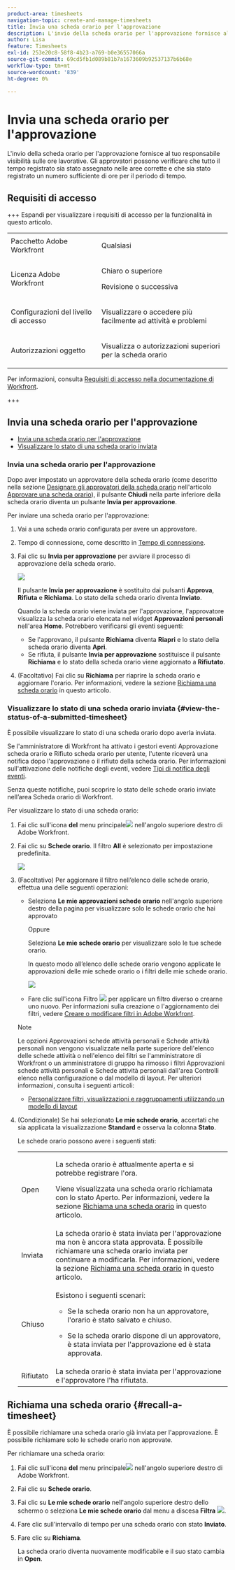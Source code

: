 ```yaml
---
product-area: timesheets
navigation-topic: create-and-manage-timesheets
title: Invia una scheda orario per l'approvazione
description: L'invio della scheda orario per l'approvazione fornisce al tuo responsabile visibilità sulle ore lavorative. Gli approvatori possono verificare che tutto il tempo registrato sia stato assegnato nelle aree corrette e che sia stato registrato un numero sufficiente di ore per il periodo di tempo.
author: Lisa
feature: Timesheets
exl-id: 253e20c8-58f8-4b23-a769-b0e36557066a
source-git-commit: 69cd5fb1d089b81b7a1673609b92537137b6b68e
workflow-type: tm+mt
source-wordcount: '839'
ht-degree: 0%

---
```


# Invia una scheda orario per l&#39;approvazione

<!--Audited: 8/2024-->

L&#39;invio della scheda orario per l&#39;approvazione fornisce al tuo responsabile visibilità sulle ore lavorative. Gli approvatori possono verificare che tutto il tempo registrato sia stato assegnato nelle aree corrette e che sia stato registrato un numero sufficiente di ore per il periodo di tempo.

## Requisiti di accesso

+++ Espandi per visualizzare i requisiti di accesso per la funzionalità in questo articolo.

<table style="table-layout:auto"> 
 <col> 
 <col> 
 <tbody> 
  <tr> 
   <td>Pacchetto Adobe Workfront</td> 
   <td> <p>Qualsiasi</p> </td> 
  </tr> 
  <tr> 
   <td>Licenza Adobe Workfront</td> 
   <td> <p>Chiaro o superiore </p>
   <p>Revisione o successiva </p>
  </tr> 
  <tr> 
   <td>Configurazioni del livello di accesso</td> 
   <td> <p>Visualizzare o accedere più facilmente ad attività e problemi </p> </td> 
  </tr> 
  <tr> 
   <td>Autorizzazioni oggetto</td> 
   <td> <p>Visualizza o autorizzazioni superiori per la scheda orario</p> </td> 
  </tr> 
 </tbody> 
</table>

Per informazioni, consulta [Requisiti di accesso nella documentazione di Workfront](/help/quicksilver/administration-and-setup/add-users/access-levels-and-object-permissions/access-level-requirements-in-documentation.md).

+++

## Invia una scheda orario per l&#39;approvazione

* [Invia una scheda orario per l&#39;approvazione](#submit-a-timesheet-for-approval)
* [Visualizzare lo stato di una scheda orario inviata](#view-the-status-of-a-submitted-timesheet)

### Invia una scheda orario per l&#39;approvazione

Dopo aver impostato un approvatore della scheda orario (come descritto nella sezione [Designare gli approvatori della scheda orario](../../timesheets/create-and-manage-timesheets/timesheet-approvals.md#designating-a-timesheet-approver) nell&#39;articolo [Approvare una scheda orario](../../timesheets/create-and-manage-timesheets/timesheet-approvals.md)), il pulsante **Chiudi** nella parte inferiore della scheda orario diventa un pulsante **Invia per approvazione**.

Per inviare una scheda orario per l&#39;approvazione:

1. Vai a una scheda orario configurata per avere un approvatore.
1. Tempo di connessione, come descritto in [Tempo di connessione](../../timesheets/create-and-manage-timesheets/log-time.md).
1. Fai clic su **Invia per approvazione** per avviare il processo di approvazione della scheda orario.

   ![](assets/submit-for-approval-button-on-timesheet-nwe.png)

   Il pulsante **Invia per approvazione** è sostituito dai pulsanti **Approva**, **Rifiuta** e **Richiama**. Lo stato della scheda orario diventa **Inviato**.

   Quando la scheda orario viene inviata per l&#39;approvazione, l&#39;approvatore visualizza la scheda orario elencata nel widget **Approvazioni personali** nell&#39;area **Home**. Potrebbero verificarsi gli eventi seguenti:

   * Se l&#39;approvano, il pulsante **Richiama** diventa **Riapri** e lo stato della scheda orario diventa **Apri**.
   * Se rifiuta, il pulsante **Invia per approvazione** sostituisce il pulsante **Richiama** e lo stato della scheda orario viene aggiornato a **Rifiutato**.

1. (Facoltativo) Fai clic su **Richiama** per riaprire la scheda orario e aggiornare l&#39;orario. Per informazioni, vedere la sezione [Richiama una scheda orario](#recall-a-timesheet) in questo articolo.

### Visualizzare lo stato di una scheda orario inviata {#view-the-status-of-a-submitted-timesheet}

È possibile visualizzare lo stato di una scheda orario dopo averla inviata.

Se l&#39;amministratore di Workfront ha attivato i gestori eventi Approvazione scheda orario e Rifiuto scheda orario per utente, l&#39;utente riceverà una notifica dopo l&#39;approvazione o il rifiuto della scheda orario. Per informazioni sull&#39;attivazione delle notifiche degli eventi, vedere [Tipi di notifica degli eventi](../../administration-and-setup/manage-workfront/emails/event-notifications-available-in-wf.md).

Senza queste notifiche, puoi scoprire lo stato delle schede orario inviate nell’area Scheda orario di Workfront.

Per visualizzare lo stato di una scheda orario:

1. Fai clic sull&#39;icona **del** menu principale![](assets/main-menu-icon.png) nell&#39;angolo superiore destro di Adobe Workfront.
1. Fai clic su **Schede orario**. Il filtro **All** è selezionato per impostazione predefinita.

   ![](assets/timesheet-list-one-timesheet-selected-nwe-350x70.png)

1. (Facoltativo) Per aggiornare il filtro nell’elenco delle schede orario, effettua una delle seguenti operazioni:

   * Seleziona **Le mie approvazioni schede orario** nell&#39;angolo superiore destro della pagina per visualizzare solo le schede orario che hai approvato

     Oppure

     Seleziona **Le mie schede orario** per visualizzare solo le tue schede orario.

     In questo modo all’elenco delle schede orario vengono applicate le approvazioni delle mie schede orario o i filtri delle mie schede orario.

     ![](assets/my-timesheet-approvals-my-timesheets-pills-on-timesheets-list-nwe-350x58.png)

   * Fare clic sull&#39;icona Filtro ![](assets/filter-nwepng.png) per applicare un filtro diverso o crearne uno nuovo. Per informazioni sulla creazione o l&#39;aggiornamento dei filtri, vedere [Creare o modificare filtri in Adobe Workfront](../../reports-and-dashboards/reports/reporting-elements/create-filters.md).

   >[!NOTE]
   >
   >Le opzioni Approvazioni schede attività personali e Schede attività personali non vengono visualizzate nella parte superiore dell&#39;elenco delle schede attività o nell&#39;elenco dei filtri se l&#39;amministratore di Workfront o un amministratore di gruppo ha rimosso i filtri Approvazioni schede attività personali e Schede attività personali dall&#39;area Controlli elenco nella configurazione o dal modello di layout. Per ulteriori informazioni, consulta i seguenti articoli:
   >
   >   
   >   
   >   * [Personalizzare filtri, visualizzazioni e raggruppamenti utilizzando un modello di layout](../../administration-and-setup/customize-workfront/use-layout-templates/customize-fvg-list-controls-layout-template.md)
   >   
   >

1. (Condizionale) Se hai selezionato **Le mie schede orario**, accertati che sia applicata la visualizzazione **Standard** e osserva la colonna **Stato**.

   Le schede orario possono avere i seguenti stati:

   <table style="table-layout:auto"> 
    <col> 
    <col> 
    <tbody> 
     <tr> 
      <td role="rowheader">Open</td> 
      <td> <p>La scheda orario è attualmente aperta e si potrebbe registrare l'ora. </p> <p>Viene visualizzata una scheda orario richiamata con lo stato Aperto. Per informazioni, vedere la sezione <a href="#recall-a-timesheet" class="MCXref xref">Richiama una scheda orario</a> in questo articolo. </p> </td> 
     </tr> 
     <tr> 
      <td role="rowheader">Inviata</td> 
      <td>La scheda orario è stata inviata per l'approvazione ma non è ancora stata approvata. È possibile richiamare una scheda orario inviata per continuare a modificarla. Per informazioni, vedere la sezione <a href="#recall-a-timesheet" class="MCXref xref">Richiama una scheda orario</a> in questo articolo. </td> 
     </tr> 
     <tr> 
      <td role="rowheader">Chiuso</td> 
      <td> <p>Esistono i seguenti scenari:</p> 
       <ul> 
        <li> <p>Se la scheda orario non ha un approvatore, l'orario è stato salvato e chiuso.</p> </li> 
        <li> <p>Se la scheda orario dispone di un approvatore, è stata inviata per l'approvazione ed è stata approvata.</p> </li> 
       </ul> </td> 
     </tr> 
     <tr> 
      <td role="rowheader">Rifiutato</td> 
      <td>La scheda orario è stata inviata per l'approvazione e l'approvatore l'ha rifiutata.</td> 
     </tr> 
    </tbody> 
   </table>

## Richiama una scheda orario {#recall-a-timesheet}

È possibile richiamare una scheda orario già inviata per l&#39;approvazione. È possibile richiamare solo le schede orario non approvate.

Per richiamare una scheda orario:

1. Fai clic sull&#39;icona **del** menu principale![](assets/main-menu-icon.png) nell&#39;angolo superiore destro di Adobe Workfront.

1. Fai clic su **Schede orario**.
1. Fai clic su **Le mie schede orario** nell&#39;angolo superiore destro dello schermo o seleziona **Le mie schede orario** dal menu a discesa **Filtra** ![](assets/filter-nwepng.png).
1. Fare clic sull&#39;intervallo di tempo per una scheda orario con stato **Inviato**.
1. Fare clic su **Richiama**.

   La scheda orario diventa nuovamente modificabile e il suo stato cambia in **Open**.
